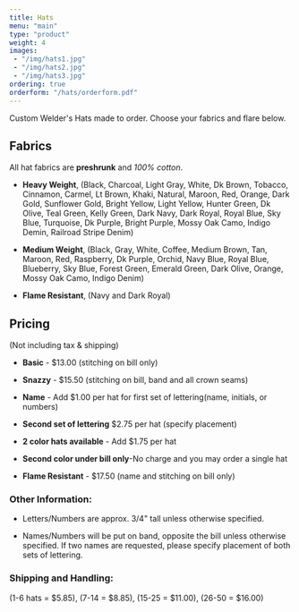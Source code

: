 ```yaml
---
title: Hats
menu: "main"
type: "product"
weight: 4
images:
 - "/img/hats1.jpg"
 - "/img/hats2.jpg"
 - "/img/hats3.jpg"
ordering: true
orderform: "/hats/orderform.pdf"
---
```


Custom Welder's Hats made to order.  Choose your fabrics and flare below.

## Fabrics

All hat fabrics are **preshrunk** and *100% cotton*.

* **Heavy Weight**, (Black, Charcoal, Light Gray, White, Dk Brown, Tobacco, Cinnamon, Carmel, Lt Brown, Khaki, Natural, Maroon, Red, Orange, Dark Gold, Sunflower Gold, Bright Yellow, Light Yellow, Hunter Green, Dk Olive, Teal Green, Kelly Green, Dark Navy, Dark Royal, Royal Blue, Sky Blue, Turquoise, Dk Purple, Bright Purple, Mossy Oak Camo, Indigo Demin, Railroad Stripe Denim)

* **Medium Weight**, (Black, Gray, White, Coffee, Medium Brown, Tan, Maroon, Red, Raspberry, Dk Purple, Orchid, Navy Blue, Royal Blue, Blueberry, Sky Blue, Forest Green, Emerald Green, Dark Olive, Orange, Mossy Oak Camo, Indigo Denim)

* **Flame Resistant**, (Navy and Dark Royal)

## Pricing

(Not including tax & shipping)

* **Basic** - $13.00 (stitching on bill only)

* **Snazzy** - $15.50 (stitching on bill, band and all crown seams)

* **Name** - Add $1.00 per hat for first set of lettering(name, initials, or numbers)

* **Second set of lettering** $2.75 per hat (specify placement)

* **2 color hats available** - Add $1.75 per hat

* **Second color under bill only**-No charge and you may order a single hat

* **Flame Resistant** - $17.50 (name and stitching on bill only)

### Other Information:

* Letters/Numbers are approx. 3/4" tall unless otherwise specified.

* Names/Numbers will be put on band, opposite the bill unless otherwise
  specified.  If two names are requested, please specify placement of both sets
  of lettering.

### Shipping and Handling:

(1-6 hats = $5.85), (7-14 = $8.85), (15-25 = $11.00), (26-50 = $16.00)


